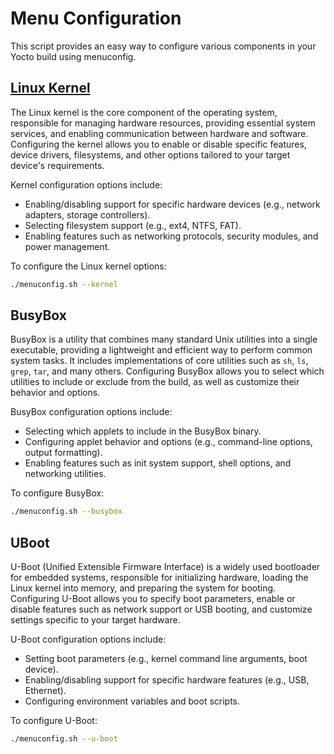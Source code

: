 # Menu Configuration

This script provides an easy way to configure various components in your Yocto build using menuconfig.

## [Linux Kernel](../doc/kernel.md)

The Linux kernel is the core component of the operating system, responsible for managing hardware resources, providing essential system services, and enabling communication between hardware and software. Configuring the kernel allows you to enable or disable specific features, device drivers, filesystems, and other options tailored to your target device's requirements.

Kernel configuration options include:
- Enabling/disabling support for specific hardware devices (e.g., network adapters, storage controllers).
- Selecting filesystem support (e.g., ext4, NTFS, FAT).
- Enabling features such as networking protocols, security modules, and power management.

To configure the Linux kernel options:

```bash
./menuconfig.sh --kernel
```

## BusyBox

BusyBox is a utility that combines many standard Unix utilities into a single executable, providing a lightweight and efficient way to perform common system tasks. It includes implementations of core utilities such as `sh`, `ls`, `grep`, `tar`, and many others. Configuring BusyBox allows you to select which utilities to include or exclude from the build, as well as customize their behavior and options.

BusyBox configuration options include:
- Selecting which applets to include in the BusyBox binary.
- Configuring applet behavior and options (e.g., command-line options, output formatting).
- Enabling features such as init system support, shell options, and networking utilities.

To configure BusyBox:

```bash
./menuconfig.sh --busybox
```

## UBoot

U-Boot (Unified Extensible Firmware Interface) is a widely used bootloader for embedded systems, responsible for initializing hardware, loading the Linux kernel into memory, and preparing the system for booting. Configuring U-Boot allows you to specify boot parameters, enable or disable features such as network support or USB booting, and customize settings specific to your target hardware.

U-Boot configuration options include:
- Setting boot parameters (e.g., kernel command line arguments, boot device).
- Enabling/disabling support for specific hardware features (e.g., USB, Ethernet).
- Configuring environment variables and boot scripts.

To configure U-Boot:

```bash
./menuconfig.sh --u-boot
```
